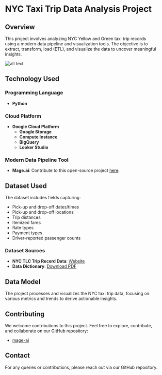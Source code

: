 # NYC Taxi Trip Data Analysis Project

## Overview

This project involves analyzing NYC Yellow and Green taxi trip records using a modern data pipeline and visualization tools. The objective is to extract, transform, load (ETL), and visualize the data to uncover meaningful insights.

![alt text](https://github.com/[kartikay-261]/[Uber-Data-pipeline]/architecture.jpg?raw=true)

## Technology Used

### Programming Language
- **Python**

### Cloud Platform
- **Google Cloud Platform**
  - **Google Storage**
  - **Compute Instance**
  - **BigQuery**
  - **Looker Studio**

### Modern Data Pipeline Tool
- **Mage.ai**: Contribute to this open-source project [here](https://github.com/mage-ai/mage-ai).

## Dataset Used

The dataset includes fields capturing:
- Pick-up and drop-off dates/times
- Pick-up and drop-off locations
- Trip distances
- Itemized fares
- Rate types
- Payment types
- Driver-reported passenger counts

### Dataset Sources
- **NYC TLC Trip Record Data**: [Website](https://www.nyc.gov/site/tlc/about/tlc-trip-record-data.page)
- **Data Dictionary**: [Download PDF](https://www.nyc.gov/assets/tlc/downloads/pdf/data_dictionary_trip_records_yellow.pdf)

## Data Model

The project processes and visualizes the NYC taxi trip data, focusing on various metrics and trends to derive actionable insights. 

## Contributing

We welcome contributions to this project. Feel free to explore, contribute, and collaborate on our GitHub repository:
- [mage-ai](https://github.com/mage-ai/mage-ai)

## Contact

For any queries or contributions, please reach out via our GitHub repository.

